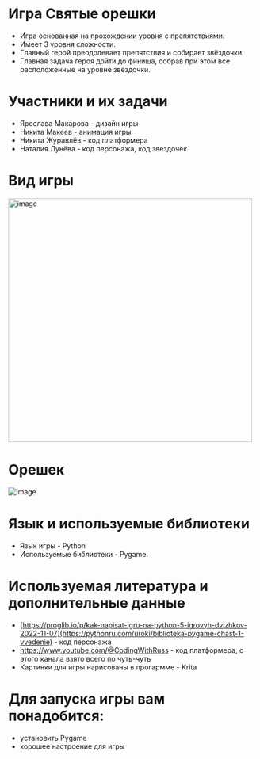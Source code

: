# Игра Святые орешки
 - Игра основанная на прохождении уровня с препятствиями. 
 - Имеет 3 уровня сложности. 
 - Главный герой преодолевает препятствия и собирает звёздочки. 
 - Главная задача героя дойти до финиша, собрав при этом все расположенные на уровне звёздочки. 

# Участники и их задачи 
 - Ярослава Макарова - дизайн игры
 - Никита Макеев - анимация игры
 - Никита Журавлёв - код платформера
 - Наталия Лунёва - код персонажа, код звездочек

# Вид игры
<img width="492" alt="image" src="https://user-images.githubusercontent.com/131642251/234784365-3ec3b516-ca3a-4276-abd9-4ae1b0f222ed.png">

# Орешек 
![image](https://github.com/NataliaLuneva/ivkhk-1c-prg-project-obstaclegame/assets/131642251/a0d9cbb5-ac95-420a-a4bb-e5033bc8e094)

# Язык и используемые библиотеки
  - Язык игры - Python
  - Используемые библиотеки - Pygame.

  # Используемая литература и дополнительные данные 
 - [https://proglib.io/p/kak-napisat-igru-na-python-5-igrovyh-dvizhkov-2022-11-07](https://pythonru.com/uroki/biblioteka-pygame-chast-1-vvedenie) - код персонажа
 - https://www.youtube.com/@CodingWithRuss - код платформера, с этого канала взято всего по чуть-чуть 
 - Картинки для игры нарисованы в прогармме  - Krita
 # Для запуска игры вам понадобится: 
 - установить Pygame 
 - хорошее настроение для игры 
